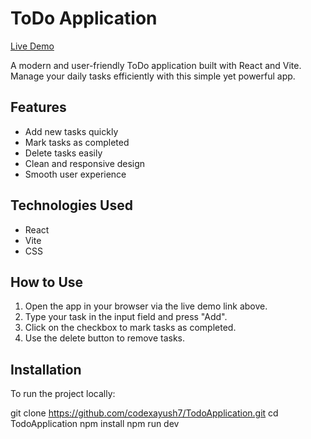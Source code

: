 # ToDo Application

[Live Demo](https://todo-application-bice-one.vercel.app/)

A modern and user-friendly ToDo application built with React and Vite. Manage your daily tasks efficiently with this simple yet powerful app.

## Features

- Add new tasks quickly  
- Mark tasks as completed  
- Delete tasks easily  
- Clean and responsive design  
- Smooth user experience  

## Technologies Used

- React  
- Vite  
- CSS  

## How to Use

1. Open the app in your browser via the live demo link above.  
2. Type your task in the input field and press "Add".  
3. Click on the checkbox to mark tasks as completed.  
4. Use the delete button to remove tasks.

## Installation

To run the project locally:

git clone https://github.com/codexayush7/TodoApplication.git
cd TodoApplication
npm install
npm run dev

